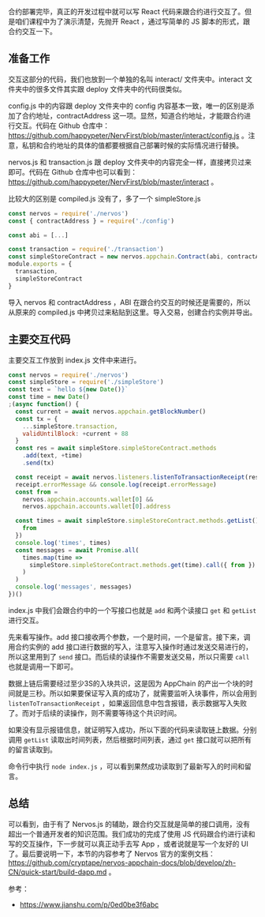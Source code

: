 合约部署完毕，真正的开发过程中就可以写 React 代码来跟合约进行交互了。但是咱们课程中为了演示清楚，先抛开 React ，通过写简单的 JS 脚本的形式，跟合约交互一下。

## 准备工作

交互这部分的代码，我们也放到一个单独的名叫 interact/ 文件夹中。interact 文件夹中的很多文件其实跟 deploy 文件夹中的代码很类似。

config.js 中的内容跟 deploy 文件夹中的 config 内容基本一致，唯一的区别是添加了合约地址，contractAddress 这一项。显然，知道合约地址，才能跟合约进行交互。代码在 Github 仓库中：https://github.com/happypeter/NervFirst/blob/master/interact/config.js 。注意，私钥和合约地址的具体的值都要根据自己部署时候的实际情况进行替换。

nervos.js 和 transaction.js 跟 deploy 文件夹中的内容完全一样，直接拷贝过来即可。代码在 Github 仓库中也可以看到：https://github.com/happypeter/NervFirst/blob/master/interact 。

比较大的区别是 compiled.js 没有了，多了一个 simpleStore.js 

```js
const nervos = require('./nervos')
const { contractAddress } = require('./config')

const abi = [...]

const transaction = require('./transaction')
const simpleStoreContract = new nervos.appchain.Contract(abi, contractAddress)
module.exports = {
  transaction,
  simpleStoreContract
}
```

导入 nervos 和 contractAddress ，ABI 在跟合约交互的时候还是需要的，所以从原来的 compiled.js 中拷贝过来粘贴到这里。导入交易，创建合约实例并导出。


## 主要交互代码

主要交互工作放到 index.js 文件中来进行。

```js
const nervos = require('./nervos')
const simpleStore = require('./simpleStore')
const text = `hello ${new Date()}`
const time = new Date()
;(async function() {
  const current = await nervos.appchain.getBlockNumber()
  const tx = {
    ...simpleStore.transaction,
    validUntilBlock: +current + 88
  }
  const res = await simpleStore.simpleStoreContract.methods
    .add(text, +time)
    .send(tx)

  const receipt = await nervos.listeners.listenToTransactionReceipt(res.hash)
  receipt.errorMessage && console.log(receipt.errorMessage)
  const from =
    nervos.appchain.accounts.wallet[0] &&
    nervos.appchain.accounts.wallet[0].address

  const times = await simpleStore.simpleStoreContract.methods.getList().call({
    from
  })
  console.log('times', times)
  const messages = await Promise.all(
    times.map(time =>
      simpleStore.simpleStoreContract.methods.get(time).call({ from })
    )
  )
  console.log('messages', messages)
})()
```

index.js 中我们会跟合约中的一个写接口也就是 `add` 和两个读接口 `get` 和 `getList` 进行交互。

先来看写操作。add 接口接收两个参数，一个是时间，一个是留言。接下来，调用合约实例的 add 接口进行数据的写入，注意写入操作时通过发送交易进行的，所以这里用到了 `send` 接口。而后续的读操作不需要发送交易，所以只需要 `call` 也就是调用一下即可。

数据上链后需要经过至少3S的入块共识，这是因为 AppChain 的产出一个块的时间就是三秒。所以如果要保证写入真的成功了，就需要监听入块事件，所以会用到 `listenToTransactionReceipt` ，如果返回信息中包含报错，表示数据写入失败了。而对于后续的读操作，则不需要等待这个共识时间。

如果没有显示报错信息，就证明写入成功，所以下面的代码来读取链上数据。分别调用 `getList` 读取出时间列表，然后根据时间列表，通过 `get` 接口就可以把所有的留言读取到。

命令行中执行 `node index.js` ，可以看到果然成功读取到了最新写入的时间和留言。

## 总结

可以看到，由于有了 Nervos.js 的辅助，跟合约交互就是简单的接口调用，没有超出一个普通开发者的知识范围。我们成功的完成了使用 JS 代码跟合约进行读和写的交互操作，下一步就可以真正动手去写 App ，或者说就是写一个友好的 UI 了。最后要说明一下，本节的内容参考了 Nervos 官方的案例文档： https://github.com/cryptape/nervos-appchain-docs/blob/develop/zh-CN/quick-start/build-dapp.md 。

参考：

- https://www.jianshu.com/p/0ed0be3f6abc
